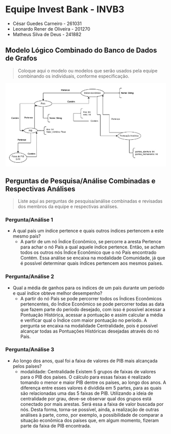 # Equipe Invest Bank - INVB3
* César Guedes Carneiro - 261031
* Leonardo Rener de Oliveira - 201270
* Matheus Silva de Deus - 241882

## Modelo Lógico Combinado do Banco de Dados de Grafos
> Coloque aqui o modelo ou modelos que serão usados pela equipe combinando os individuais, conforme especificação.

![Modelo Lógico de Grafos](images/modelo-logico-grafos.jpg)

## Perguntas de Pesquisa/Análise Combinadas e Respectivas Análises

> Liste aqui as perguntas de pesquisa/análise combinadas e revisadas dos membros da equipe e respectivas análises.
>
### Pergunta/Análise 1
 * A qual país um índice pertence e quais outros índices pertencem a este mesmo país? 
   * A partir de um nó Índice Econômico, se percorre a aresta Pertence para achar o nó País a qual aquele índice pertence. Então, se acham todos os outros nós Índice Econômico que o nó País encontrado Contém. Essa análise se encaixa na modalidade Comunidade, já que é possível determinar quais índices pertencem aos mesmos países.

### Pergunta/Análise 2
 * Qual a média de ganhos para os índices de um país durante um período e qual índice obteve melhor desempenho?   
   * A partir do nó País se pode percorrer todos os Índices Econômicos pertencentes, do Índice Econômico se pode percorrer todas as data que fazem parte do período desejado, com isso é possível acessar a Pontuação Histórica, acessar a pontuação e assim calcular a média e verificar qual o Índice com maior pontuação no período. A pergunta se encaixa na modalidade Centralidade, pois é possível alcançar todas as Pontuações Históricas desejadas através do nó País.

### Pergunta/Análise 3
* Ao longo dos anos, qual foi a faixa de valores de PIB mais alcançada pelos países?
  *  modalidade: Centralidade
Existem 5 grupos de faixas de valores para o PIB dos países. O cálculo para essas faixas é realizado tomando o menor e maior PIB dentre os países, ao longo dos anos. A diferença entre esses valores é dividida em 5 partes, para as quais são relacionadas uma das 5 faixas de PIB.
Utilizando a ideia de centralidade por grau, deve-se observar qual dos grupos está conectado por mais arestas. Será essa a faixa de valor buscada por nós.
Desta forma, torna-se possível, ainda, a realização de outras análises à parte, como, por exemplo, a possibilidade de comparar a situação econômica dos países que, em algum momento, fizeram parte da faixa de PIB encontrada.
